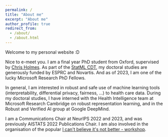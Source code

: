 ```yaml
---
permalink: /
title: "About me"
excerpt: "About me"
author_profile: true
redirect_from: 
  - /about/
  - /about.html
---
```


Welcome to my personal website :D

Nice to e-meet you. I am a final year PhD student from Oxford, supervised by [Chris Holmes](http://www.stats.ox.ac.uk/~cholmes/). As part of the [StatML CDT](https://statml.io/), my doctoral studies are generously funded by ESPRC and Novartis. And as of 2023, I am one of the lucky Microsoft Research PhD Fellows. 

In general, I am interested in robust and safe use of machine learning tools (interpretability, differential privacy, fairness, ...) to health care data. During my doctoral studies, I have interned with the Health Intelligence team at Microsoft Research Cambridge on robust representation learning, and in the Robust and Verified AI group at Google DeepMind.

I am a Communications Chair at NeurIPS 2022 and 2023, and was previously AISTATS 2022 Publications Chair. I am also involved in the organisation of the popular [I can't believe it's not better - workshop](http://icbinb.cc/).
